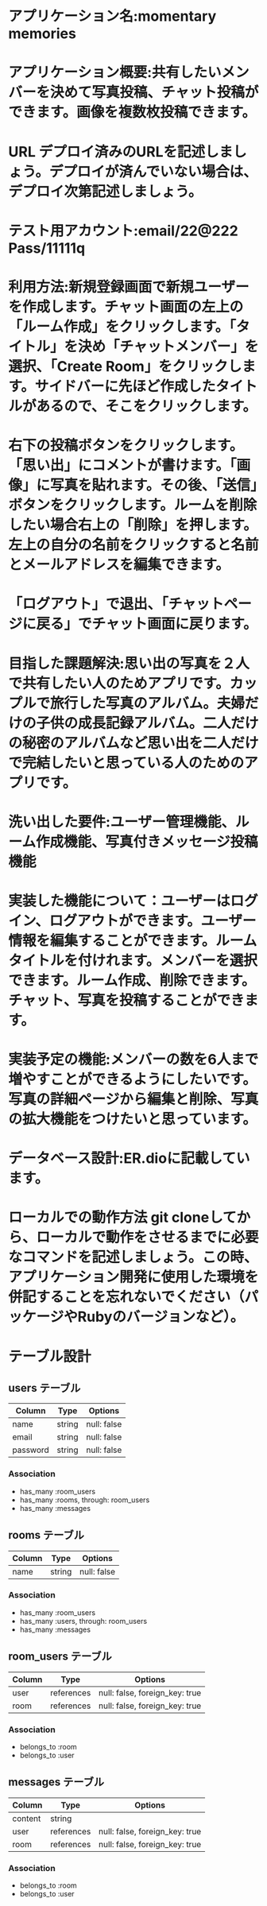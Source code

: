 # アプリケーション名:momentary memories
# アプリケーション概要:共有したいメンバーを決めて写真投稿、チャット投稿ができます。画像を複数枚投稿できます。
# URL	デプロイ済みのURLを記述しましょう。デプロイが済んでいない場合は、デプロイ次第記述しましょう。
# テスト用アカウント:email/22@222  Pass/11111q
# 利用方法:新規登録画面で新規ユーザーを作成します。チャット画面の左上の「ルーム作成」をクリックします。「タイトル」を決め「チャットメンバー」を選択、「Create Room」をクリックします。サイドバーに先ほど作成したタイトルがあるので、そこをクリックします。
#         右下の投稿ボタンをクリックします。「思い出」にコメントが書けます。「画像」に写真を貼れます。その後、「送信」ボタンをクリックします。ルームを削除したい場合右上の「削除」を押します。左上の自分の名前をクリックすると名前とメールアドレスを編集できます。
#        「ログアウト」で退出、「チャットページに戻る」でチャット画面に戻ります。
# 目指した課題解決:思い出の写真を２人で共有したい人のためアプリです。カップルで旅行した写真のアルバム。夫婦だけの子供の成長記録アルバム。二人だけの秘密のアルバムなど思い出を二人だけで完結したいと思っている人のためのアプリです。
# 洗い出した要件:ユーザー管理機能、ルーム作成機能、写真付きメッセージ投稿機能
# 実装した機能について：ユーザーはログイン、ログアウトができます。ユーザー情報を編集することができます。ルームタイトルを付けれます。メンバーを選択できます。ルーム作成、削除できます。チャット、写真を投稿することができます。
# 実装予定の機能:メンバーの数を6人まで増やすことができるようにしたいです。写真の詳細ページから編集と削除、写真の拡大機能をつけたいと思っています。
# データベース設計:ER.dioに記載しています。
# ローカルでの動作方法	git cloneしてから、ローカルで動作をさせるまでに必要なコマンドを記述しましょう。この時、アプリケーション開発に使用した環境を併記することを忘れないでください（パッケージやRubyのバージョンなど）。



# テーブル設計

## users テーブル

| Column   | Type   | Options     |
| -------- | ------ | ----------- |
| name     | string | null: false |
| email    | string | null: false |
| password | string | null: false |

### Association

- has_many :room_users
- has_many :rooms, through: room_users
- has_many :messages

## rooms テーブル

| Column | Type   | Options     |
| ------ | ------ | ----------- |
| name   | string | null: false |

### Association

- has_many :room_users
- has_many :users, through: room_users
- has_many :messages

## room_users テーブル

| Column | Type       | Options                        |
| ------ | ---------- | ------------------------------ |
| user   | references | null: false, foreign_key: true |
| room   | references | null: false, foreign_key: true |

### Association

- belongs_to :room
- belongs_to :user

## messages テーブル

| Column  | Type       | Options                        |
| ------- | ---------- | ------------------------------ |
| content | string     |                                |
| user    | references | null: false, foreign_key: true |
| room    | references | null: false, foreign_key: true |

### Association

- belongs_to :room
- belongs_to :user